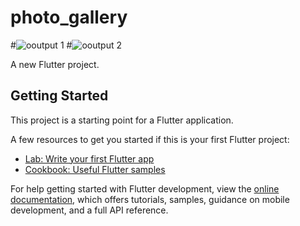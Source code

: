 # photo_gallery
#![ooutput 1](https://github.com/Nubla07/PhotoGallery-Rest-Api/assets/143005842/b5cc8b5e-33fb-479d-8e5a-78148f80f479)
#![ooutput 2](https://github.com/Nubla07/PhotoGallery-Rest-Api/assets/143005842/87c22aab-2baa-41be-a398-a5a7efaddec9)

A new Flutter project.

## Getting Started

This project is a starting point for a Flutter application.

A few resources to get you started if this is your first Flutter project:

- [Lab: Write your first Flutter app](https://docs.flutter.dev/get-started/codelab)
- [Cookbook: Useful Flutter samples](https://docs.flutter.dev/cookbook)

For help getting started with Flutter development, view the
[online documentation](https://docs.flutter.dev/), which offers tutorials,
samples, guidance on mobile development, and a full API reference.
